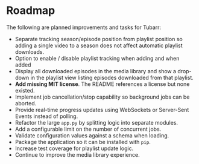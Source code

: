 # Roadmap

The following are planned improvements and tasks for Tubarr:

- Separate tracking season/episode position from playlist position so adding a single video to a season does not affect automatic playlist downloads.
- Option to enable / disable playlist tracking when adding and when added
- Display all downloaded episodes in the media library and show a drop-down in the playlist view listing episodes downloaded from that playlist.
- **Add missing MIT license**. The README references a license but none existed.
- Implement job cancellation/stop capability so background jobs can be aborted.
- Provide real-time progress updates using WebSockets or Server-Sent Events instead of polling.
- Refactor the large `app.py` by splitting logic into separate modules.
- Add a configurable limit on the number of concurrent jobs.
- Validate configuration values against a schema when loading.
- Package the application so it can be installed with `pip`.
- Increase test coverage for playlist update logic.
- Continue to improve the media library experience.
